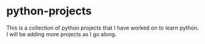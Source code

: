 # python-projects

This is a collection of python projects that I have worked on to learn python. I will be adding more projects as I go along.
